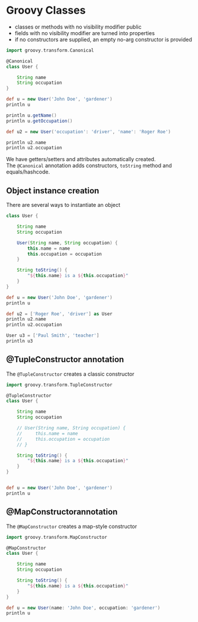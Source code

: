 # Groovy Classes

- classes or methods with no visibility modifier public
- fields with no visibility modifier are turned into properties
- if no constructors are supplied, an empty no-arg constructor is provided  

```groovy
import groovy.transform.Canonical

@Canonical
class User {

    String name
    String occupation
}

def u = new User('John Doe', 'gardener')
println u

println u.getName()
println u.getOccupation()

def u2 = new User('occupation': 'driver', 'name': 'Roger Roe')

println u2.name
println u2.occupation
```

We have getters/setters and attributes automatically created.  
The `@Canonical` annotation adds constructors, `toString` method and equals/hashcode.  


## Object instance creation

There are several ways to instantiate an object  

```groovy
class User {

    String name
    String occupation

    User(String name, String occupation) {
        this.name = name
        this.occupation = occupation
    }

    String toString() {
        "${this.name} is a ${this.occupation}"
    }
}

def u = new User('John Doe', 'gardener')
println u

def u2 = ['Roger Roe', 'driver'] as User
println u2.name
println u2.occupation

User u3 = ['Paul Smith', 'teacher']
println u3
```

## @TupleConstructor annotation

The `@TupleConstructor` creates a classic constructor  

```groovy
import groovy.transform.TupleConstructor

@TupleConstructor
class User {

    String name
    String occupation

    // User(String name, String occupation) {
    //     this.name = name
    //     this.occupation = occupation
    // }

    String toString() {
        "${this.name} is a ${this.occupation}"
    }
}


def u = new User('John Doe', 'gardener')
println u
```

## @MapConstructorannotation

The `@MapConstructor` creates a map-style constructor  

```groovy
import groovy.transform.MapConstructor

@MapConstructor
class User {

    String name
    String occupation

    String toString() {
        "${this.name} is a ${this.occupation}"
    }
}

def u = new User(name: 'John Doe', occupation: 'gardener')
println u
```



